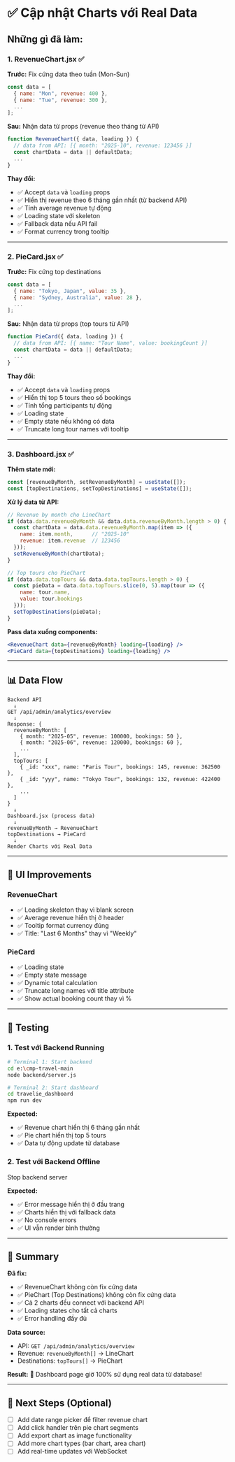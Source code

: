 # ✅ Cập nhật Charts với Real Data

## Những gì đã làm:

### 1. RevenueChart.jsx ✅
**Trước:** Fix cứng data theo tuần (Mon-Sun)
```javascript
const data = [
  { name: "Mon", revenue: 400 },
  { name: "Tue", revenue: 300 },
  ...
];
```

**Sau:** Nhận data từ props (revenue theo tháng từ API)
```javascript
function RevenueChart({ data, loading }) {
  // data from API: [{ month: "2025-10", revenue: 123456 }]
  const chartData = data || defaultData;
  ...
}
```

**Thay đổi:**
- ✅ Accept `data` và `loading` props
- ✅ Hiển thị revenue theo 6 tháng gần nhất (từ backend API)
- ✅ Tính average revenue tự động
- ✅ Loading state với skeleton
- ✅ Fallback data nếu API fail
- ✅ Format currency trong tooltip

---

### 2. PieCard.jsx ✅
**Trước:** Fix cứng top destinations
```javascript
const data = [
  { name: "Tokyo, Japan", value: 35 },
  { name: "Sydney, Australia", value: 28 },
  ...
];
```

**Sau:** Nhận data từ props (top tours từ API)
```javascript
function PieCard({ data, loading }) {
  // data from API: [{ name: "Tour Name", value: bookingCount }]
  const chartData = data || defaultData;
  ...
}
```

**Thay đổi:**
- ✅ Accept `data` và `loading` props
- ✅ Hiển thị top 5 tours theo số bookings
- ✅ Tính tổng participants tự động
- ✅ Loading state
- ✅ Empty state nếu không có data
- ✅ Truncate long tour names với tooltip

---

### 3. Dashboard.jsx ✅
**Thêm state mới:**
```javascript
const [revenueByMonth, setRevenueByMonth] = useState([]);
const [topDestinations, setTopDestinations] = useState([]);
```

**Xử lý data từ API:**
```javascript
// Revenue by month cho LineChart
if (data.data.revenueByMonth && data.data.revenueByMonth.length > 0) {
  const chartData = data.data.revenueByMonth.map(item => ({
    name: item.month,      // "2025-10"
    revenue: item.revenue  // 123456
  }));
  setRevenueByMonth(chartData);
}

// Top tours cho PieChart
if (data.data.topTours && data.data.topTours.length > 0) {
  const pieData = data.data.topTours.slice(0, 5).map(tour => ({
    name: tour.name,
    value: tour.bookings
  }));
  setTopDestinations(pieData);
}
```

**Pass data xuống components:**
```jsx
<RevenueChart data={revenueByMonth} loading={loading} />
<PieCard data={topDestinations} loading={loading} />
```

---

## 📊 Data Flow

```
Backend API
  ↓
GET /api/admin/analytics/overview
  ↓
Response: {
  revenueByMonth: [
    { month: "2025-05", revenue: 100000, bookings: 50 },
    { month: "2025-06", revenue: 120000, bookings: 60 },
    ...
  ],
  topTours: [
    { _id: "xxx", name: "Paris Tour", bookings: 145, revenue: 362500 },
    { _id: "yyy", name: "Tokyo Tour", bookings: 132, revenue: 422400 },
    ...
  ]
}
  ↓
Dashboard.jsx (process data)
  ↓
revenueByMonth → RevenueChart
topDestinations → PieCard
  ↓
Render Charts với Real Data
```

---

## 🎨 UI Improvements

### RevenueChart
- ✅ Loading skeleton thay vì blank screen
- ✅ Average revenue hiển thị ở header
- ✅ Tooltip format currency đúng
- ✅ Title: "Last 6 Months" thay vì "Weekly"

### PieCard
- ✅ Loading state
- ✅ Empty state message
- ✅ Dynamic total calculation
- ✅ Truncate long names với title attribute
- ✅ Show actual booking count thay vì %

---

## 🧪 Testing

### 1. Test với Backend Running
```bash
# Terminal 1: Start backend
cd e:\cmp-travel-main
node backend/server.js

# Terminal 2: Start dashboard
cd travelie_dashboard
npm run dev
```

**Expected:**
- ✅ Revenue chart hiển thị 6 tháng gần nhất
- ✅ Pie chart hiển thị top 5 tours
- ✅ Data tự động update từ database

### 2. Test với Backend Offline
Stop backend server

**Expected:**
- ✅ Error message hiển thị ở đầu trang
- ✅ Charts hiển thị với fallback data
- ✅ No console errors
- ✅ UI vẫn render bình thường

---

## 📝 Summary

**Đã fix:**
- ✅ RevenueChart không còn fix cứng data
- ✅ PieChart (Top Destinations) không còn fix cứng data
- ✅ Cả 2 charts đều connect với backend API
- ✅ Loading states cho tất cả charts
- ✅ Error handling đầy đủ

**Data source:**
- API: `GET /api/admin/analytics/overview`
- Revenue: `revenueByMonth[]` → LineChart
- Destinations: `topTours[]` → PieChart

**Result:**
🎉 Dashboard page giờ 100% sử dụng real data từ database!

---

## 🔄 Next Steps (Optional)

- [ ] Add date range picker để filter revenue chart
- [ ] Add click handler trên pie chart segments
- [ ] Add export chart as image functionality
- [ ] Add more chart types (bar chart, area chart)
- [ ] Add real-time updates với WebSocket
